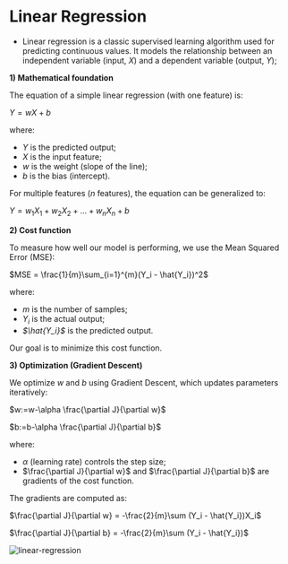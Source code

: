 # **Linear Regression**

* Linear regression is a classic supervised learning algorithm used for predicting continuous values. It models the relationship between an independent variable (input, *X*) and a dependent variable (output, *Y*);

**1) Mathematical foundation**

The equation of a simple linear regression (with one feature) is:

$Y = wX + b$

where:

- *Y* is the predicted output;
- *X* is the input feature;
- *w* is the weight (slope of the line);
- *b* is the bias (intercept).

For multiple features (*n* features), the equation can be generalized to:

$Y = w_1X_1 + w_2X_2 + ... + w_nX_n + b$

**2) Cost function**

To measure how well our model is performing, we use the Mean Squared Error (MSE):

$MSE = \frac{1}{m}\sum_{i=1}^{m}(Y_i - \hat{Y_i})^2$

where:

- *m* is the number of samples;
- *$Y_i$* is the actual output;
- *$\hat{Y_i}$* is the predicted output.

Our goal is to minimize this cost function.

**3) Optimization (Gradient Descent)**

We optimize *w* and *b* using Gradient Descent, which updates parameters iteratively:

$w:=w-\alpha \frac{\partial J}{\partial w}$

$b:=b-\alpha \frac{\partial J}{\partial b}$

where:

- $\alpha$ (learning rate) controls the step size;
- $\frac{\partial J}{\partial w}$ and $\frac{\partial J}{\partial b}$ are gradients of the cost function.


The gradients are computed as:

$\frac{\partial J}{\partial w} = -\frac{2}{m}\sum (Y_i - \hat{Y_i})X_i$

$\frac{\partial J}{\partial b} = -\frac{2}{m}\sum (Y_i - \hat{Y_i})$


![linear-regression](https://github.com/user-attachments/assets/240d92db-61b2-446d-84a9-2ca79d452437)

